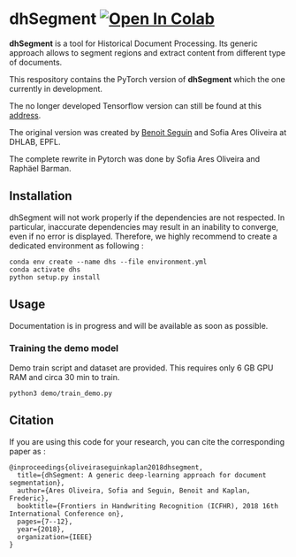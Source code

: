 # dhSegment <a href="https://colab.research.google.com/github/dhlab-epfl/dhSegment-torch/blob/master/demo/dhSegment_demo.ipynb" target="_parent"><img src="https://colab.research.google.com/assets/colab-badge.svg" alt="Open In Colab"/></a>

**dhSegment** is a tool for Historical Document Processing. Its generic approach allows to segment regions and
extract content from different type of documents. 

This respository contains the PyTorch version of **dhSegment** which the one currently in development.

The no longer developed Tensorflow version can still be found at this [address](https://dhsegment.readthedocs.io).

The original version was created by [Benoit Seguin](https://twitter.com/Seguin_Be) and Sofia Ares Oliveira at DHLAB, EPFL.

The complete rewrite in Pytorch was done by Sofia Ares Oliveira and Raphäel Barman.

## Installation

dhSegment will not work properly if the dependencies are not respected. In particular, inaccurate dependencies may result in an inability to converge, even if no error is displayed. Therefore, we highly recommend to create a dedicated environment as following :

```
conda env create --name dhs --file environment.yml
conda activate dhs
python setup.py install
```

## Usage

Documentation is in progress and will be available as soon as possible.

### Training the demo model

Demo train script and dataset are provided. This requires only 6 GB GPU RAM and circa 30 min to train. 
```
python3 demo/train_demo.py
```

## Citation
If you are using this code for your research, you can cite the corresponding paper as :
```
@inproceedings{oliveiraseguinkaplan2018dhsegment,
  title={dhSegment: A generic deep-learning approach for document segmentation},
  author={Ares Oliveira, Sofia and Seguin, Benoit and Kaplan, Frederic},
  booktitle={Frontiers in Handwriting Recognition (ICFHR), 2018 16th International Conference on},
  pages={7--12},
  year={2018},
  organization={IEEE}
}
```
